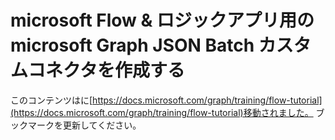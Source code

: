 # <a name="create-a-microsoft-graph-json-batch-custom-connector-for-microsoft-flow--logic-apps"></a>microsoft Flow & ロジックアプリ用の microsoft Graph JSON Batch カスタムコネクタを作成する

このコンテンツはに[https://docs.microsoft.com/graph/training/flow-tutorial](https://docs.microsoft.com/graph/training/flow-tutorial)移動されました。 ブックマークを更新してください。

